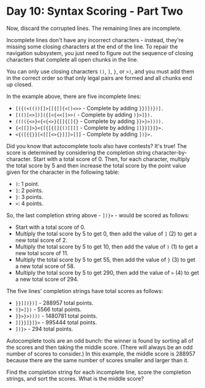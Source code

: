 # Day 10: Syntax Scoring - Part Two

Now, discard the corrupted lines. The remaining lines are incomplete.

Incomplete lines don't have any incorrect characters - instead, they're missing some closing characters at the end of the line. To repair the navigation subsystem, you just need to figure out the sequence of closing characters that complete all open chunks in the line.

You can only use closing characters `()`, `]`, `}`, or `>)`, and you must add them in the correct order so that only legal pairs are formed and all chunks end up closed.

In the example above, there are five incomplete lines:

- `[({(<(())[]>[[{[]{<()<>>` - Complete by adding `}}]])})].`
- `[(()[<>])]({[<{<<[]>>(` - Complete by adding `)}>]}).`
- `(((({<>}<{<{<>}{[]{[]{}` - Complete by adding `}}>}>)))).`
- `{<[[]]>}<{[{[{[]{()[[[]` - Complete by adding `]]}}]}]}>.`
- `<{([{{}}[<[[[<>{}]]]>[]]` - Complete by adding `])}>.`

Did you know that autocomplete tools also have contests? It's true! The score is determined by considering the completion string character-by-character. Start with a total score of 0. Then, for each character, multiply the total score by 5 and then increase the total score by the point value given for the character in the following table:

- `)`: 1 point.
- `]`: 2 points.
- `}`: 3 points.
- `>`: 4 points.

So, the last completion string above - `])}>` - would be scored as follows:

- Start with a total score of 0.
- Multiply the total score by 5 to get 0, then add the value of `]` (2) to get a new total score of 2.
- Multiply the total score by 5 to get 10, then add the value of `)` (1) to get a new total score of 11.
- Multiply the total score by 5 to get 55, then add the value of `}` (3) to get a new total score of 58.
- Multiply the total score by 5 to get 290, then add the value of `>` (4) to get a new total score of 294.

The five lines' completion strings have total scores as follows:

- `}}]])})]` - 288957 total points.
- `)}>]})` - 5566 total points.
- `}}>}>))))` - 1480781 total points.
- `]]}}]}]}>` - 995444 total points.
- `])}>` - 294 total points.

Autocomplete tools are an odd bunch: the winner is found by sorting all of the scores and then taking the middle score. (There will always be an odd number of scores to consider.) In this example, the middle score is 288957 because there are the same number of scores smaller and larger than it.

Find the completion string for each incomplete line, score the completion strings, and sort the scores. What is the middle score?
